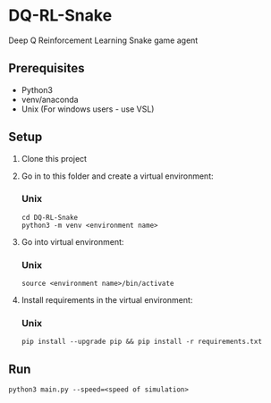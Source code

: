 # DQ-RL-Snake
Deep Q Reinforcement Learning Snake game agent

## Prerequisites
- Python3
- venv/anaconda
- Unix (For windows users - use VSL)

## Setup
1. Clone this project
2. Go in to this folder and create a virtual environment:

    ### Unix
    ```
    cd DQ-RL-Snake
    python3 -m venv <environment name>
    ```

3. Go into virtual environment:

    ### Unix
    ```
    source <environment name>/bin/activate
    ```

4. Install requirements in the virtual environment:

    ### Unix
    ```
    pip install --upgrade pip && pip install -r requirements.txt
    ```

## Run

```
python3 main.py --speed=<speed of simulation>
```